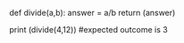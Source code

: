 def divide(a,b):
    answer =  a/b
    return (answer)

print (divide(4,12))
#expected outcome is 3
